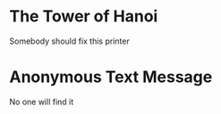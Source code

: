 # The Tower of Hanoi

Somebody should fix this printer

# Anonymous Text Message

No one will find it 
